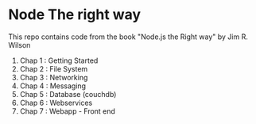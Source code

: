 # Node The right way

This repo contains code from the book "Node.js the Right way" by Jim R. Wilson

1. Chap 1 : Getting Started
2. Chap 2 : File System
3. Chap 3 : Networking 
4. Chap 4 : Messaging
5. Chap 5 : Database (couchdb)
6. Chap 6 : Webservices
7. Chap 7 : Webapp - Front end
